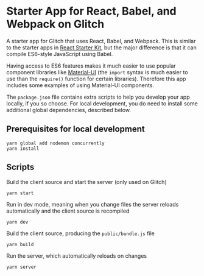 # Starter App for React, Babel, and Webpack on Glitch

A starter app for Glitch that uses React, Babel, and Webpack. This is similar to  the starter apps in [React Starter Kit](https://glitch.com/react-starter-kit), but the major difference is that it can compile ES6-style JavaScript using Babel.

Having access to ES6 features makes it much easier to use popular component libraries like [Material-UI](https://material-ui.com/) (the `import` syntax is much easier to use than the `require()` function for certain libraries). Therefore this app includes some examples of using Material-UI components.

The `package.json` file contains extra scripts to help you develop your app locally, if you so choose. For local development, you do need to install some additional global dependencies, described below.

## Prerequisites for local development

    yarn global add nodemon concurrently
    yarn install

## Scripts

Build the client source and start the server (only used on Glitch)

    yarn start

Run in dev mode, meaning when you change files the server reloads automatically and the client source is recompiled

    yarn dev

Build the client source, producing the `public/bundle.js` file

    yarn build

Run the server, which automatically reloads on changes

    yarn server
